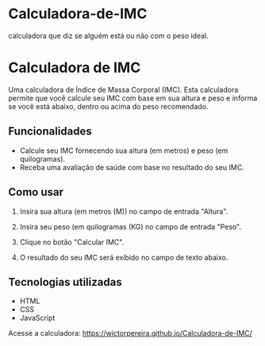 # Calculadora-de-IMC
calculadora que diz se alguém está ou não com o peso ideal.

# Calculadora de IMC

Uma calculadora de Índice de Massa Corporal (IMC). Esta calculadora permite que você calcule seu IMC com base em sua altura e peso e informa se você está abaixo, dentro ou acima do peso recomendado.

## Funcionalidades

- Calcule seu IMC fornecendo sua altura (em metros) e peso (em quilogramas).
- Receba uma avaliação de saúde com base no resultado do seu IMC.

## Como usar

1. Insira sua altura (em metros (M)) no campo de entrada "Altura".

3. Insira seu peso (em quilogramas (KG) no campo de entrada "Peso".

4. Clique no botão "Calcular IMC".

5. O resultado do seu IMC será exibido no campo de texto abaixo.

## Tecnologias utilizadas

- HTML
- CSS
- JavaScript

Acesse a calculadora: https://wictorpereira.github.io/Calculadora-de-IMC/
   
